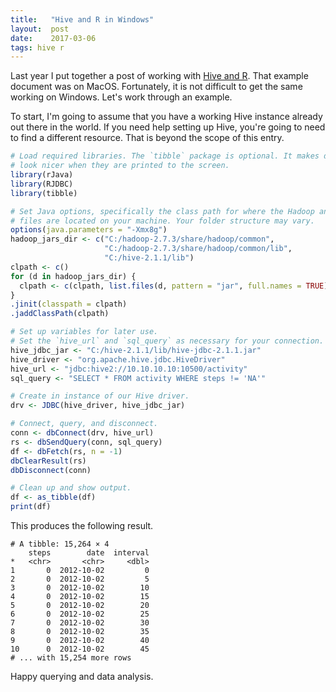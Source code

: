 ```yaml
---
title:   "Hive and R in Windows"
layout:  post
date:    2017-03-06
tags: hive r
---
```


Last year I put together a post of working with [Hive and R](/2016/11/03/hive-and-r-playing-nicely-together). That example document was on MacOS. Fortunately, it is not difficult to get the same working on Windows. Let's work through an example.

To start, I'm going to assume that you have a working Hive instance already out there in the world. If you need help setting up Hive, you're going to need to find a different resource. That is beyond the scope of this entry.

```r
# Load required libraries. The `tibble` package is optional. It makes data frames
# look nicer when they are printed to the screen.
library(rJava)
library(RJDBC)
library(tibble)

# Set Java options, specifically the class path for where the Hadoop and Hive jar
# files are located on your machine. Your folder structure may vary.
options(java.parameters = "-Xmx8g")
hadoop_jars_dir <- c("C:/hadoop-2.7.3/share/hadoop/common",
                     "C:/hadoop-2.7.3/share/hadoop/common/lib",
                     "C:/hive-2.1.1/lib")
clpath <- c()
for (d in hadoop_jars_dir) {
  clpath <- c(clpath, list.files(d, pattern = "jar", full.names = TRUE))
}
.jinit(classpath = clpath)
.jaddClassPath(clpath)

# Set up variables for later use.
# Set the `hive_url` and `sql_query` as necessary for your connection.
hive_jdbc_jar <- "C:/hive-2.1.1/lib/hive-jdbc-2.1.1.jar"
hive_driver <- "org.apache.hive.jdbc.HiveDriver"
hive_url <- "jdbc:hive2://10.10.10.10:10500/activity"
sql_query <- "SELECT * FROM activity WHERE steps != 'NA'"

# Create in instance of our Hive driver.
drv <- JDBC(hive_driver, hive_jdbc_jar)

# Connect, query, and disconnect.
conn <- dbConnect(drv, hive_url)
rs <- dbSendQuery(conn, sql_query)
df <- dbFetch(rs, n = -1)
dbClearResult(rs)
dbDisconnect(conn)

# Clean up and show output.
df <- as_tibble(df)
print(df)
```

This produces the following result.

```
# A tibble: 15,264 × 4
    steps        date  interval
*   <chr>       <chr>     <dbl>
1       0  2012-10-02         0
2       0  2012-10-02         5
3       0  2012-10-02        10
4       0  2012-10-02        15
5       0  2012-10-02        20
6       0  2012-10-02        25
7       0  2012-10-02        30
8       0  2012-10-02        35
9       0  2012-10-02        40
10      0  2012-10-02        45
# ... with 15,254 more rows
```

Happy querying and data analysis.

